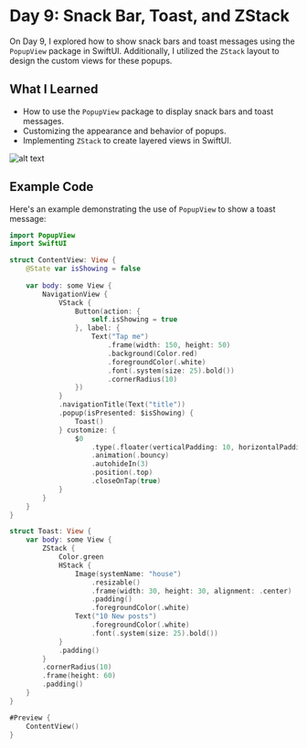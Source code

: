 # Day 9: Snack Bar, Toast, and ZStack

On Day 9, I explored how to show snack bars and toast messages using the `PopupView` package in SwiftUI. Additionally, I utilized the `ZStack` layout to design the custom views for these popups.

## What I Learned

- How to use the `PopupView` package to display snack bars and toast messages.
- Customizing the appearance and behavior of popups.
- Implementing `ZStack` to create layered views in SwiftUI.

![alt text](<Screenshot 2024-07-18 at 8.47.05 AM.png>)

## Example Code

Here's an example demonstrating the use of `PopupView` to show a toast message:

```swift
import PopupView
import SwiftUI

struct ContentView: View {
    @State var isShowing = false
    
    var body: some View {
        NavigationView {
            VStack {
                Button(action: {
                    self.isShowing = true
                }, label: {
                    Text("Tap me")
                        .frame(width: 150, height: 50)
                        .background(Color.red)
                        .foregroundColor(.white)
                        .font(.system(size: 25).bold())
                        .cornerRadius(10)
                })
            }
            .navigationTitle(Text("title"))
            .popup(isPresented: $isShowing) {
                Toast()
            } customize: {
                $0
                    .type(.floater(verticalPadding: 10, horizontalPadding: 10, useSafeAreaInset: true))
                    .animation(.bouncy)
                    .autohideIn(3)
                    .position(.top)
                    .closeOnTap(true)
            }
        }
    }
}

struct Toast: View {
    var body: some View {
        ZStack {
            Color.green
            HStack {
                Image(systemName: "house")
                    .resizable()
                    .frame(width: 30, height: 30, alignment: .center)
                    .padding()
                    .foregroundColor(.white)
                Text("10 New posts")
                    .foregroundColor(.white)
                    .font(.system(size: 25).bold())
            }
            .padding()
        }
        .cornerRadius(10)
        .frame(height: 60)
        .padding()
    }
}

#Preview {
    ContentView()
}
